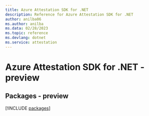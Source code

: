 ```yaml
---
title: Azure Attestation SDK for .NET
description: Reference for Azure Attestation SDK for .NET
author: anilba06
ms.author: anilba
ms.data: 02/28/2023
ms.topic: reference
ms.devlang: dotnet
ms.service: attestation
---
```

# Azure Attestation SDK for .NET - preview
## Packages - preview
[!INCLUDE [packages](attestation-index.md)]